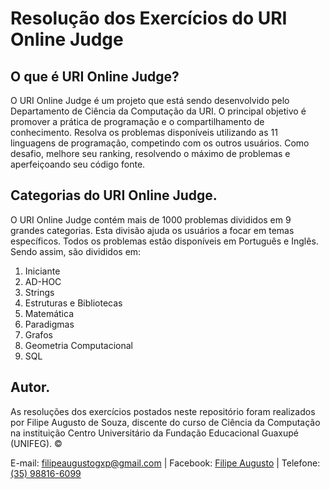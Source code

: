 # Resolução dos Exercícios do URI Online Judge


## O que é URI Online Judge?
O URI Online Judge é um projeto que está sendo desenvolvido pelo Departamento de Ciência da Computação da URI. O principal objetivo é promover a prática de programação e o compartilhamento de conhecimento. Resolva os problemas disponíveis utilizando as 11 linguagens de programação, competindo com os outros usuários. Como desafio, melhore seu ranking, resolvendo o máximo de problemas e aperfeiçoando seu código fonte.

## Categorias do URI Online Judge.
O URI Online Judge contém mais de 1000 problemas divididos em 9 grandes categorias. Esta divisão ajuda os usuários a focar em temas específicos. Todos os problemas estão disponíveis em Português e Inglês. Sendo assim, são divididos em:
1. Iniciante
2. AD-HOC
3. Strings
4. Estruturas e Bibliotecas
5. Matemática
6. Paradigmas
7. Grafos
8. Geometria Computacional
9. SQL

## Autor.
As resoluções dos exercícios postados neste repositório foram realizados por Filipe Augusto de Souza, discente do curso de Ciência da Computação na instituição Centro Universitário da Fundação Educacional Guaxupé (UNIFEG).  :copyright:

E-mail: [filipeaugustogxp@gmail.com](mailto:filipeaugustogxp@gmail.com) | Facebook: [Filipe Augusto](https://www.facebook.com/filipeaugustogxp) | Telefone: [(35) 98816-6099]()
